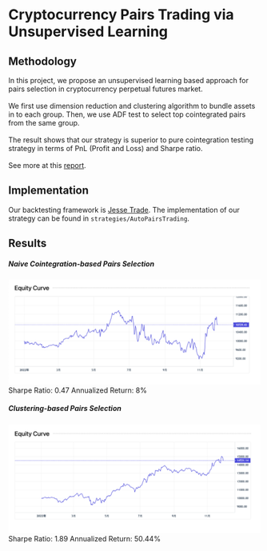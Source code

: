 # Cryptocurrency Pairs Trading via Unsupervised Learning

## Methodology
In this project, we propose an unsupervised learning based approach for pairs selection in cryptocurrency perpetual futures market. <br/> <br/>
We first use dimension reduction and clustering algorithm to bundle assets in to each group.
Then, we use ADF test to select top cointegrated pairs from the same group. <br/> <br/>
The result shows that our strategy is superior to pure cointegration testing strategy in terms of PnL (Profit and Loss) and Sharpe ratio. <br/> <br/>
See more at this [report](https://www.notion.so/Cryptocurrency-Pairs-Trading-via-Unsupervised-Learning-140a1a27de774f19847eba8ee200ffde).
## Implementation
Our backtesting framework is [Jesse Trade](https://jesse.trade/). The implementation of our strategy can be found in `strategies/AutoPairsTrading`.
## Results
##### Naive Cointegration-based Pairs Selection
![Untitled](https://raw.githubusercontent.com/jinczing/crypto-pairs-trader/master/naive.png)
Sharpe Ratio: 0.47 Annualized Return: 8%
##### Clustering-based Pairs Selection
![Untitled](https://raw.githubusercontent.com/jinczing/crypto-pairs-trader/master/clustering.png)
Sharpe Ratio: 1.89 Annualized Return: 50.44%
